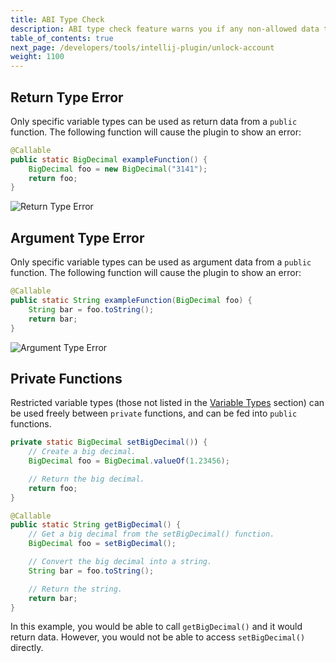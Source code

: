 ```yaml
---
title: ABI Type Check
description: ABI type check feature warns you if any non-allowed data types are used as an input into a function, or a return value from a function. Certain types are blocked from being called from outside the contract to increase the security and consistency of the network.
table_of_contents: true
next_page: /developers/tools/intellij-plugin/unlock-account
weight: 1100
---
```


## Return Type Error

Only specific variable types can be used as return data from a `public` function. The following function will cause the plugin to show an error:

```java
@Callable
public static BigDecimal exampleFunction() {
    BigDecimal foo = new BigDecimal("3141");
    return foo;
}
```

![Return Type Error](https://raw.githubusercontent.com/aionnetwork/docs/master/developers/tools/intellij-plugin/images/return-type-error.png)

## Argument Type Error

Only specific variable types can be used as argument data from a `public` function. The following function will cause the plugin to show an error:

```java
@Callable
public static String exampleFunction(BigDecimal foo) {
    String bar = foo.toString();
    return bar;
}
```

![Argument Type Error](https://raw.githubusercontent.com/aionnetwork/docs/master/developers/tools/intellij-plugin/images/argument-type-error.png)

## Private Functions

Restricted variable types (those not listed in the [Variable Types](fundamentals-avm-concepts-abi-types) section) can be used freely between `private` functions, and can be fed into `public` functions.

```java
private static BigDecimal setBigDecimal()) {
    // Create a big decimal.
    BigDecimal foo = BigDecimal.valueOf(1.23456);

    // Return the big decimal.
    return foo;
}

@Callable
public static String getBigDecimal() {
    // Get a big decimal from the setBigDecimal() function.
    BigDecimal foo = setBigDecimal();

    // Convert the big decimal into a string.
    String bar = foo.toString();

    // Return the string.
    return bar;
}
```

In this example, you would be able to call `getBigDecimal()` and it would return data. However, you would not be able to access `setBigDecimal()` directly.

